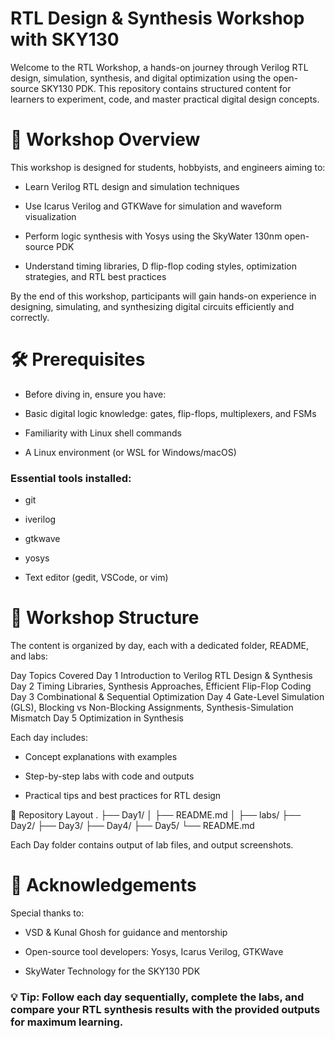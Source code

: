 # RTL Design & Synthesis Workshop with SKY130

Welcome to the RTL Workshop, a hands-on journey through Verilog RTL design, simulation, synthesis, and digital optimization using the open-source SKY130 PDK. This repository contains structured content for learners to experiment, code, and master practical digital design concepts.

# 🚀 Workshop Overview

This workshop is designed for students, hobbyists, and engineers aiming to:

- Learn Verilog RTL design and simulation techniques

- Use Icarus Verilog and GTKWave for simulation and waveform visualization

- Perform logic synthesis with Yosys using the SkyWater 130nm open-source PDK

- Understand timing libraries, D flip-flop coding styles, optimization strategies, and RTL best practices

By the end of this workshop, participants will gain hands-on experience in designing, simulating, and synthesizing digital circuits efficiently and correctly.

# 🛠 Prerequisites

- Before diving in, ensure you have:

- Basic digital logic knowledge: gates, flip-flops, multiplexers, and FSMs

- Familiarity with Linux shell commands

- A Linux environment (or WSL for Windows/macOS)

### Essential tools installed:

- git

- iverilog

- gtkwave

- yosys

- Text editor (gedit, VSCode, or vim)

# 📅 Workshop Structure

The content is organized by day, each with a dedicated folder, README, and labs:

Day	Topics Covered
Day 1	Introduction to Verilog RTL Design & Synthesis
Day 2	Timing Libraries, Synthesis Approaches, Efficient Flip-Flop Coding
Day 3	Combinational & Sequential Optimization
Day 4	Gate-Level Simulation (GLS), Blocking vs Non-Blocking Assignments, Synthesis-Simulation Mismatch
Day 5	Optimization in Synthesis

Each day includes:

- Concept explanations with examples

- Step-by-step labs with code and outputs

- Practical tips and best practices for RTL design

 📂 Repository Layout
.
├── Day1/
│   ├── README.md
│   ├── labs/
├── Day2/
├── Day3/
├── Day4/
├── Day5/
└── README.md


Each Day folder contains output of lab files, and output screenshots.

# 🙏 Acknowledgements

Special thanks to:

- VSD  & Kunal Ghosh for guidance and mentorship

- Open-source tool developers: Yosys, Icarus Verilog, GTKWave

- SkyWater Technology for the SKY130 PDK

### 💡 Tip: Follow each day sequentially, complete the labs, and compare your RTL synthesis results with the provided outputs for maximum learning.
